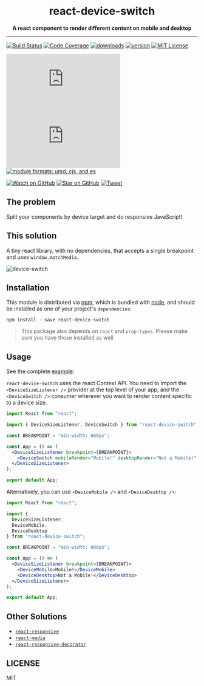<div align="center">
<h1>react-device-switch</h1>
 
<strong>A react component to render different content on mobile and desktop</strong>
</div>
 
<hr />
 
[![Build Status][build-badge]][build]
[![Code Coverage][coverage-badge]][coverage]
[![downloads][downloads-badge]][npmcharts]
[![version][version-badge]][package]
[![MIT License][license-badge]][LICENSE]

[![size][size-badge]][unpkg-dist]
[![gzip size][gzip-badge]][unpkg-dist]
[![module formats: umd, cjs, and es][module-formats-badge]][unpkg-dist]

[![Watch on GitHub][github-watch-badge]][github-watch]
[![Star on GitHub][github-star-badge]][github-star]
[![Tweet][twitter-badge]][twitter]

## The problem

Split your components by device target and do responsive JavaScript!

## This solution

A tiny react library, with no dependencies, that accepts a single breakpoint and uses `window.matchMedia`.

![device-switch](https://user-images.githubusercontent.com/433409/42350453-81f6176e-8065-11e8-98b1-f7a6bc89a4ff.gif)

## Installation

This module is distributed via [npm][npm], which is bundled with [node][node], and should be installed as one of your project's `dependencies`:

```
npm install --save react-device-switch
```

> This package also depends on `react` and `prop-types`. Please make sure you have those installed as well.

## Usage

See the complete [example](./example).

`react-device-switch` uses the react Context API. You need to import the `<DeviceSizeListener />` provider at the top level of your app, and the `<DeviceSwitch />` consumer wherever you want to render content specific to a device size.

```jsx
import React from "react";

import { DeviceSizeListener, DeviceSwitch } from "react-device-switch";

const BREAKPOINT = "min-width: 600px";

const App = () => (
  <DeviceSizeListener breakpoint={BREAKPOINT}>
    <DeviceSwitch mobileRender="Mobile!" desktopRender="Not a Mobile!" />
  </DeviceSizeListener>
);

export default App;
```

Alternatively, you can use `<DeviceMobile />` and `<DeviceDesktop />`:

```jsx
import React from "react";

import {
  DeviceSizeListener,
  DeviceMobile,
  DeviceDesktop
} from "react-device-switch";

const BREAKPOINT = "min-width: 600px";

const App = () => (
  <DeviceSizeListener breakpoint={BREAKPOINT}>
    <DeviceMobile>Mobile!</DeviceMobile>
    <DeviceDesktop>Not a Mobile!</DeviceDesktop>
  </DeviceSizeListener>
);

export default App;
```

## Other Solutions

- [`react-responsive`](https://github.com/contra/react-responsive)
- [`react-media`](https://github.com/ReactTraining/react-media)
- [`react-responsive-decorator`](https://github.com/damassi/react-responsive-decorator)

## LICENSE

MIT

[npm]: https://www.npmjs.com/
[node]: https://nodejs.org
[build-badge]: https://img.shields.io/travis/damusnet/react-device-switch.svg?style=plastic
[build]: https://travis-ci.org/damusnet/react-device-switch
[coverage-badge]: https://img.shields.io/codecov/c/github/damusnet/react-device-switch.svg?style=plastic
[coverage]: https://codecov.io/github/damusnet/react-device-switch
[greenkeeper-badge]: https://badges.greenkeeper.io/damusnet/react-device-switch.svg
[version-badge]: https://img.shields.io/npm/v/react-device-switch.svg?style=plastic
[package]: https://www.npmjs.com/package/react-device-switch
[downloads-badge]: https://img.shields.io/npm/dm/react-device-switch.svg?style=plastic
[npmcharts]: http://npmcharts.com/compare/react-device-switch
[license-badge]: https://img.shields.io/npm/l/react-device-switch.svg?style=plastic
[license]: https://github.com/damusnet/react-device-switch/blob/master/LICENSE
[github-watch-badge]: https://img.shields.io/github/watchers/damusnet/react-device-switch.svg?style=social
[github-watch]: https://github.com/damusnet/react-device-switch/watchers
[github-star-badge]: https://img.shields.io/github/stars/damusnet/react-device-switch.svg?style=social
[github-star]: https://github.com/damusnet/react-device-switch/stargazers
[twitter]: https://twitter.com/intent/tweet?text=Check%20out%20react-device-switch!%20https://github.com/damusnet/react-device-switch%20%F0%9F%91%8D
[twitter-badge]: https://img.shields.io/twitter/url/https/github.com/damusnet/react-device-switch.svg?style=social
[gzip-badge]: http://img.badgesize.io/https://unpkg.com/react-device-switch/dist/react-device-switch.umd.min.js?compression=gzip&label=gzip%20size&style=plastic
[size-badge]: http://img.badgesize.io/https://unpkg.com/react-device-switch/dist/react-device-switch.umd.min.js?label=size&style=plastic
[unpkg-dist]: https://unpkg.com/react-device-switch/dist/
[module-formats-badge]: https://img.shields.io/badge/module%20formats-umd%2C%20cjs%2C%20es-green.svg?style=plastic
